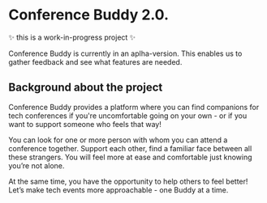 # Conference Buddy 2.0.

✨ this is a work-in-progress project ✨ 

Conference Buddy is currently in an aplha-version. This enables us to gather feedback and see what features are needed. 

## Background about the project

Conference Buddy provides a platform where you can find companions for tech conferences if you're uncomfortable going on your own - or if you want to support someone who feels that way!

You can look for one or more person with whom you can attend a conference together. Support each other, find a familiar face between all these strangers. You will feel more at ease and comfortable just knowing you’re not alone.

At the same time, you have the opportunity to help others to feel better! Let’s make tech events more approachable - one Buddy at a time.
